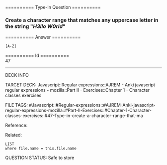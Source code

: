 ========== Type-In Question ==========

###  Create a character range that matches any uppercase letter in the string "_H3llo W0rld_"  

========== Answer ==========  

`[A-Z]`

========== Id ==========  
47

---

DECK INFO

TARGET DECK: Javascript::Regular expressions::AJREM - Anki javascript regular expressions - mozilla::Part II - Exercises::Chapter 1 - Character classes exercises

FILE TAGS: #Javascript::#Regular-expressions::#AJREM-Anki-javascript-regular-expressions-mozilla::#Part-II-Exercises::#Chapter-1-Character-classes-exercises::#47-Type-in-create-a-character-range-that-ma

Reference:

Related:

```dataview
LIST
where file.name = this.file.name
```


QUESTION STATUS: Safe to store

